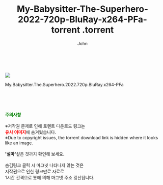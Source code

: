 ﻿---
layout: post
title:  "                   My-Babysitter-The-Superhero-2022-720p-BluRay-x264-PFa-torrent                .torrent"
author: John
categories: [ 영화 ]
tags: [  ]
image: https://torrentrj57.com/uploadfile/full/591dd0d3dd42048542275f3ebcba81ab2f55c898.jpg 
description: "                   My-Babysitter-The-Superhero-2022-720p-BluRay-x264-PFa-torrent                 torrent 정보 공유"
toc: true
toc_sticky: true
---

<br>
<p><img src="https://torrentrj57.com/uploadfile/full/591dd0d3dd42048542275f3ebcba81ab2f55c898.jpg"/></p>
 My.Babysitter.The.Superhero.2022.720p.BluRay.x264-PFa  
    
<br><br><br>
<p data-ke-size="size16"><b><span style="color: green;">주의사항</span></b><br /><br />※저작권 문제로 인해 토렌트 다운로드 링크는<br /><b><span style="color: red;">유사 이미지</span></b>에 숨겨뒀습니다.<br />※Due to copyright issues, the torrent download link is hidden where it looks like an image.<br /><br /><b>'설마'</b>싶은 것까지 확인해 보세요.<br /><br />숨김링크 클릭 시 마그넷 나타나지 않는 것은<br />저작권으로 인한 링크만료 자료로<br />1시간 간격으로 봇에 의해 마그넷 주소 갱신됩니다.</p>
